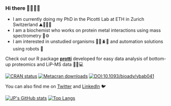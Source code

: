 ### Hi there 👋👨🏻‍💻

* I am currently doing my PhD in the Picotti Lab at ETH in Zurich Switzerland  ⛰️🥼🥽🔬
* I am a biochemist who works on protein metal interactions using mass spectrometry 🧪⚙️
* I am interested in unstudied organisms 🧬🦠🪲🌱 and automation solutions using robots 🤖

Check out our R package [**protti**](https://jpquast.github.io/protti/) developed for easy data analysis of bottom-up proteomics and LiP-MS data 🧪🔬💻 

[![CRAN
status](https://www.r-pkg.org/badges/version/protti)](https://CRAN.R-project.org/package=protti)
[![Metacran downloads](https://cranlogs.r-pkg.org/badges/grand-total/protti)](https://cran.r-project.org/package=protti)
[![DOI:10.1093/bioadv/vbab041](http://img.shields.io/badge/DOI-10.1093/bioadv/vbab041-5680C1.svg)](https://doi.org/10.1093/bioadv/vbab041)

You can also find me on [Twitter](https://twitter.com/QuastJP) and [LinkedIn](https://www.linkedin.com/in/jan-philipp-quast-5750a1132/) 🐦

[![JP's GitHub stats](https://github-readme-stats.vercel.app/api?username=jpquast)](https://github.com/anuraghazra/github-readme-stats)
[![Top Langs](https://github-readme-stats.vercel.app/api/top-langs/?username=jpquast&layout=compact&hide=html)](https://github.com/anuraghazra/github-readme-stats)
